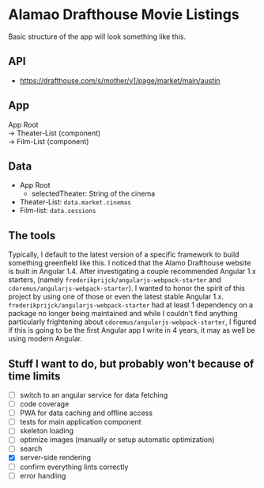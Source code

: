 # Alamao Drafthouse Movie Listings

Basic structure of the app will look something like this.

## API
- https://drafthouse.com/s/mother/v1/page/market/main/austin

## App

App Root  
-> Theater-List (component)  
-> Film-List (component)

## Data

- App Root
  - selectedTheater: String <id> of the cinema
- Theater-List: `data.market.cinemas`
- Film-list: `data.sessions`

## The tools

Typically, I default to the latest version of a specific framework to build something greenfield like this. I noticed that the Alamo Drafthouse website is built in Angular 1.4. After investigating a couple recommended Angular 1.x starters, (namely `frederikprijck/angularjs-webpack-starter` and `cdoremus/angularjs-webpack-starter`). I wanted to honor the spirit of this project by using one of those or even the latest stable Angular 1.x. `frederikprijck/angularjs-webpack-starter` had at least 1 dependency on a package no longer being maintained and while I couldn't find anything particularly frightening about `cdoremus/angularjs-webpack-starter`, I figured if this is going to be the first Angular app I write in 4 years, it may as well be using modern Angular.

## Stuff I want to do, but probably won't because of time limits

- [ ] switch to an angular service for data fetching
- [ ] code coverage
- [ ] PWA for data caching and offline access
- [ ] tests for main application component
- [ ] skeleton loading
- [ ] optimize images (manually or setup automatic optimization)
- [ ] search
- [X] server-side rendering
- [ ] confirm everything lints correctly
- [ ] error handling

